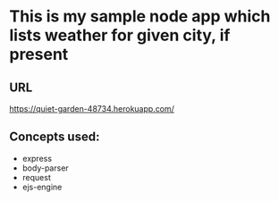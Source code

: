 # This is my sample node app which lists weather for given city, if present

## URL
https://quiet-garden-48734.herokuapp.com/

## Concepts used:
* express
* body-parser
* request
* ejs-engine
